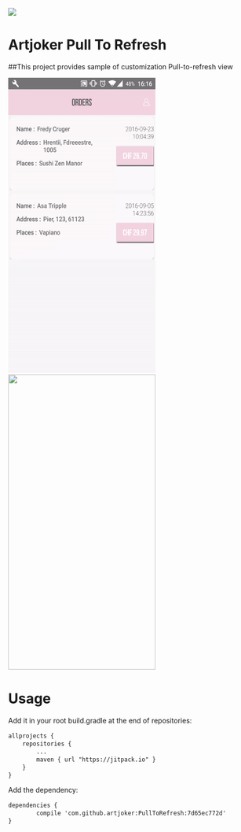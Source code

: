 [![](https://jitpack.io/v/artjoker/PullToRefresh.svg)](https://jitpack.io/#artjoker/PullToRefresh)

# Artjoker Pull To Refresh

##This project provides sample of customization Pull-to-refresh view 


<img src="https://github.com/artjoker/PullToRefresh/blob/master/pull_sample_2.gif?raw=true" width="300" height="600" /> <img src="https://github.com/artjoker/PullToRefresh/blob/master/pull_sample.gif?raw=true" width="300" height="600" /> 

# Usage 
Add it in your root build.gradle at the end of repositories:

    allprojects {
		repositories {
			...
			maven { url "https://jitpack.io" }
		}
	}
	
Add the dependency:

	dependencies {
	        compile 'com.github.artjoker:PullToRefresh:7d65ec772d'
	}